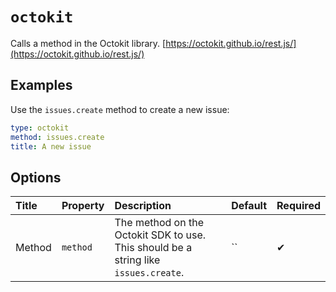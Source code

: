 # `octokit`

Calls a method in the Octokit library. [https://octokit.github.io/rest.js/](https://octokit.github.io/rest.js/)

## Examples

Use the `issues.create` method to create a new issue:

```yaml
type: octokit
method: issues.create
title: A new issue
```

## Options

| Title | Property | Description | Default | Required |
| :---- | :--- | :---------- | :------ | :------- |
| Method | `method` | The method on the Octokit SDK to use. This should be a string like `issues.create`. | `` | ✔ |

